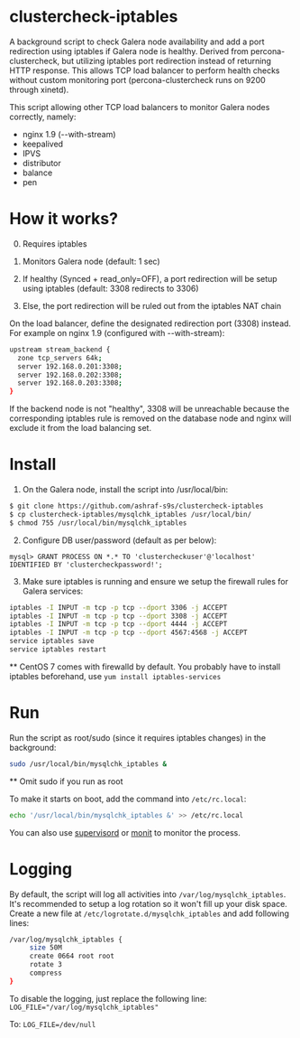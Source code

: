 # clustercheck-iptables

A background script to check Galera node availability and add a port redirection using iptables if Galera node is healthy. Derived from percona-clustercheck, but utilizing iptables port redirection instead of returning HTTP response. This allows TCP load balancer to perform health checks without custom monitoring port (percona-clustercheck runs on 9200 through xinetd).

This script allowing other TCP load balancers to monitor Galera nodes correctly, namely:
- nginx 1.9 (--with-stream)
- keepalived
- IPVS
- distributor
- balance
- pen

# How it works?

0) Requires iptables

1) Monitors Galera node (default: 1 sec)

2) If healthy (Synced + read_only=OFF), a port redirection will be setup using iptables (default: 3308 redirects to 3306)

3) Else, the port redirection will be ruled out from the iptables NAT chain

On the load balancer, define the designated redirection port (3308) instead. For example on nginx 1.9 (configured with --with-stream):
```bash
upstream stream_backend {
  zone tcp_servers 64k;
  server 192.168.0.201:3308;
  server 192.168.0.202:3308;
  server 192.168.0.203:3308;
}
```
If the backend node is not "healthy", 3308 will be unreachable because the corresponding iptables rule is removed on the database node and nginx will exclude it from the load balancing set.

# Install

1) On the Galera node, install the script into /usr/local/bin:
```bash
$ git clone https://github.com/ashraf-s9s/clustercheck-iptables
$ cp clustercheck-iptables/mysqlchk_iptables /usr/local/bin/
$ chmod 755 /usr/local/bin/mysqlchk_iptables
```

2) Configure DB user/password (default as per below):
```mysql
mysql> GRANT PROCESS ON *.* TO 'clustercheckuser'@'localhost' IDENTIFIED BY 'clustercheckpassword!';
```

3) Make sure iptables is running and ensure we setup the firewall rules for Galera services:
```bash
iptables -I INPUT -m tcp -p tcp --dport 3306 -j ACCEPT
iptables -I INPUT -m tcp -p tcp --dport 3308 -j ACCEPT
iptables -I INPUT -m tcp -p tcp --dport 4444 -j ACCEPT
iptables -I INPUT -m tcp -p tcp --dport 4567:4568 -j ACCEPT
service iptables save
service iptables restart
```
** CentOS 7 comes with firewalld by default. You probably have to install iptables beforehand, use ``yum install iptables-services``

# Run

Run the script as root/sudo (since it requires iptables changes) in the background:
```bash
sudo /usr/local/bin/mysqlchk_iptables &
```
** Omit sudo if you run as root

To make it starts on boot, add the command into ``/etc/rc.local``:
```bash
echo '/usr/local/bin/mysqlchk_iptables &' >> /etc/rc.local
```
You can also use [supervisord](http://supervisord.org/) or [monit](https://mmonit.com/monit/) to monitor the process.

# Logging

By default, the script will log all activities into ``/var/log/mysqlchk_iptables``. It's recommended to setup a log rotation so it won't fill up your disk space. Create a new file at ``/etc/logrotate.d/mysqlchk_iptables`` and add following lines:

```bash
/var/log/mysqlchk_iptables {
     size 50M
     create 0664 root root
     rotate 3
     compress
}
```

To disable the logging, just replace the following line:
``LOG_FILE="/var/log/mysqlchk_iptables"`` 

To:
``LOG_FILE=/dev/null``
